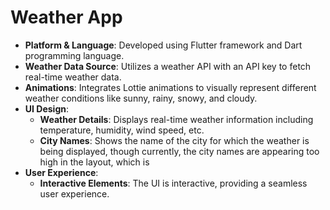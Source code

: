 # Weather App

- **Platform & Language**: Developed using Flutter framework and Dart programming language.
- **Weather Data Source**: Utilizes a weather API with an API key to fetch real-time weather data.
- **Animations**: Integrates Lottie animations to visually represent different weather conditions like sunny, rainy, snowy, and cloudy.
- **UI Design**:
  - **Weather Details**: Displays real-time weather information including temperature, humidity, wind speed, etc.
  - **City Names**: Shows the name of the city for which the weather is being displayed, though currently, the city names are appearing too high in the layout, which is
- **User Experience**:
  - **Interactive Elements**: The UI is interactive, providing a seamless user experience.
